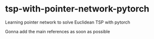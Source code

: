 # tsp-with-pointer-network-pytorch
Learning pointer network to solve Euclidean TSP with pytorch

Gonna add the main references as soon as possible
